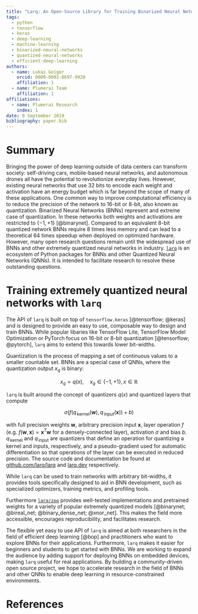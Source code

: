 ```yaml
---
title: "Larq: An Open-Source Library for Training Binarized Neural Networks"
tags:
  - python
  - tensorflow
  - keras
  - deep-learning
  - machine-learning
  - binarized-neural-networks
  - quantized-neural-networks
  - efficient-deep-learning
authors:
  - name: Lukas Geiger
    orcid: 0000-0002-8697-9920
    affiliation: 1
  - name: Plumerai Team
    affiliation: 1
affiliations:
  - name: Plumerai Research
    index: 1
date: 9 September 2019
bibliography: paper.bib
---
```


# Summary

Bringing the power of deep learning outside of data centers can transform society: self-driving cars, mobile-based neural networks, and autonomous drones all have the potential to revolutionize everyday lives.
However, existing neural networks that use 32 bits to encode each weight and activation have an energy budget which is far beyond the scope of many of these applications. One common way to improve computational efficiency is to reduce the precision of the network to 16-bit or 8-bit, also known as quantization.
Binarized Neural Networks (BNNs) represent and extreme case of quantization. In these networks both weights and activations are restricted to $\{-1, +1\}$ [@binarynet]. Compared to an equivalent 8-bit quantized network BNNs require 8 times less memory and can lead to a theoretical 64 times speedup when deployed on optimized hardware.
However, many open research questions remain until the widespread use of BNNs and other extremely quantized neural networks in industry. [`larq`](https://larq.dev) is an ecosystem of Python packages for BNNs and other Quantized Neural Networks (QNNs). It is intended to facilitate research to resolve these outstanding questions.

# Training extremely quantized neural networks with `larq`

The API of `larq` is built on top of `tensorflow.keras` [@tensorflow; @keras] and is designed to provide an easy to use, composable way to design and train BNNs. While popular libaries like TensorFlow Lite, TensorFlow Model Optimization or PyTorch focus on 16-bit or 8-bit quantization [@tensorflow; @pytorch], `larq` aims to extend this towards lower bit-widths.

Quantization is the process of mapping a set of continuous values to a smaller countable set. BNNs are a special case of QNNs, where the quantization output $x_q$ is binary:

$$
x_q = q(x), \quad x_q \in \{-1, +1\}, x \in \mathbb{R}
$$

`larq` is built around the concept of quantizers $q(x)$ and quantized layers that compute

$$
\sigma(f(q_{\, \mathrm{kernel}}(\boldsymbol{w}), q_{\, \mathrm{input}}(\boldsymbol{x})) + b)
$$

with full precision weights $\boldsymbol{w}$, arbitrary precision input $\boldsymbol{x}$, layer operation $f$ (e.g. $f(\boldsymbol{w}, \boldsymbol{x}) = \boldsymbol{x}^T \boldsymbol{w}$ for a densely-connected layer), activation $\sigma$ and bias $b$.
$q_{\, \mathrm{kernel}}$ and $q_{\, \mathrm{input}}$ are quantizers that define an operation for quantizing a kernel and inputs, respectively, and a pseudo-gradient used for automatic differentiation so that operations of the layer can be executed in reduced precision. The source code and documentation be found at [github.com/larq/larq](https://github.com/larq/larq) and [larq.dev](https://larq.dev) respectively.

While `larq` can be used to train networks with arbitrary bit-widths, it provides tools specifically designed to aid in BNN development, such as specialized optimizers, training metrics, and profiling tools.

Furthermore [`larq/zoo`](https://larq.dev/models) provides well-tested implementations and pretrained weights for a variety of popular extremely quantized models [@binarynet; @bireal_net; @binary_dense_net; @xnor_net]. This makes the field more accessible, encourages reproducibility, and facilitates research.

The flexible yet easy to use API of `larq` is aimed at both researchers in the field of efficient deep learning [@bop] and practitioners who want to explore BNNs for their applications. Furthermore, `larq` makes it easier for beginners and students to get started with BNNs.
We are working to expand the audience by adding support for deploying BNNs on embedded devices, making `larq` useful for real applications. By building a community-driven open source project, we hope to accelerate research in the field of BNNs and other QNNs to enable deep learning in resource-constrained environments.

# References
